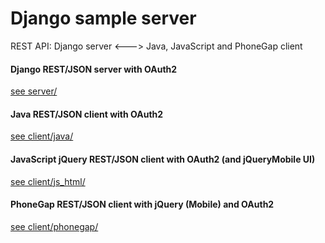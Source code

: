 # Django sample server

REST API: Django server <---> Java, JavaScript and PhoneGap client

#### Django REST/JSON server with OAuth2

[see server/](server/)

#### Java REST/JSON client with OAuth2

[see client/java/](client/java/)

#### JavaScript jQuery REST/JSON client with OAuth2 (and jQueryMobile UI)

[see client/js_html/](client/js_html/)

#### PhoneGap REST/JSON client with jQuery (Mobile) and OAuth2

[see client/phonegap/](client/phonegap/)
